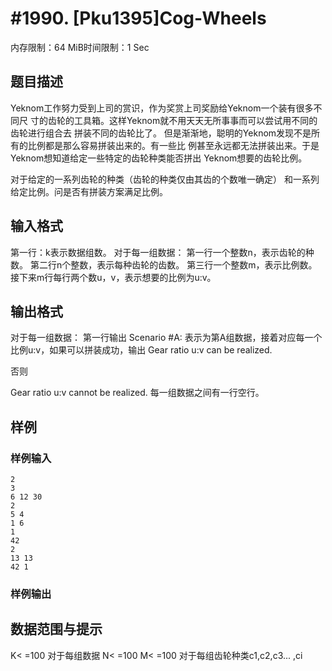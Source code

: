 # #1990. [Pku1395]Cog-Wheels

内存限制：64 MiB时间限制：1 Sec

## 题目描述

Yeknom工作努力受到上司的赏识，作为奖赏上司奖励给Yeknom一个装有很多不同尺
寸的齿轮的工具箱。这样Yeknom就不用天天无所事事而可以尝试用不同的齿轮进行组合去
拼装不同的齿轮比了。
但是渐渐地，聪明的Yeknom发现不是所有的比例都是那么容易拼装出来的。有一些比
例甚至永远都无法拼装出来。于是Yeknom想知道给定一些特定的齿轮种类能否拼出
Yeknom想要的齿轮比例。

对于给定的一系列齿轮的种类（齿轮的种类仅由其齿的个数唯一确定）
和一系列给定比例。问是否有拼装方案满足比例。

## 输入格式

第一行：k表示数据组数。
对于每一组数据：
第一行一个整数n，表示齿轮的种数。
第二行n个整数，表示每种齿轮的齿数。
第三行一个整数m，表示比例数。
接下来m行每行两个数u，v，表示想要的比例为u:v。


## 输出格式

 对于每一组数据：
 第一行输出
 Scenario #A:   表示为第A组数据，接着对应每一个比例u:v，如果可以拼装成功，输出
 Gear ratio u:v can be realized.

 否则

 Gear ratio u:v cannot be realized.
 每一组数据之间有一行空行。

## 样例

### 样例输入

    
    2
    3
    6 12 30
    2
    5 4
    1 6
    1
    42
    2
    13 13
    42 1 
    

### 样例输出

## 数据范围与提示

K< =100
对于每组数据
N< =100
M< =100
对于每组齿轮种类c1,c2,c3... ,ci
